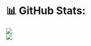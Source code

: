 # 📊 GitHub Stats:
![](https://github-readme-stats.vercel.app/api?username=TheXSVV&theme=jolly&hide_border=true&include_all_commits=true&count_private=true)<br/>
![](https://github-readme-stats.vercel.app/api/top-langs/?username=TheXSVV&theme=jolly&hide_border=true&include_all_commits=true&count_private=true)
